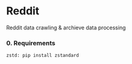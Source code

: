 # Reddit
Reddit data crawling &amp; archieve data processing

### 0. Requirements 
```python
zstd: pip install zstandard 
```
